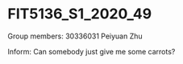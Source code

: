 # FIT5136_S1_2020_49
Group members:
30336031 Peiyuan Zhu

Inform:
Can somebody just give me some carrots?
